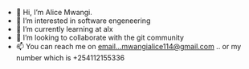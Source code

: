- 👋 Hi, I’m Alice Mwangi.
- 👀 I’m interested in software engeneering
- 🌱 I’m currently learning at alx
- 💞️ I’m looking to collaborate with the git community
- 📫 You can reach me on email...mwangialice114@gmail.com .. or my number which is +254112155336

<!---
Mwangialis/Mwangialis is a ✨ special ✨ repository because its `README.md` (this file) appears on your GitHub profile.
You can click the Preview link to take a look at your changes.
--->
